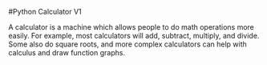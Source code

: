 #Python Calculator V1


A calculator is a machine which allows people to do math operations more easily.
For example, most calculators will add, subtract, multiply, and divide. 
Some also do square roots, and more complex calculators can help with calculus and draw function graphs.
